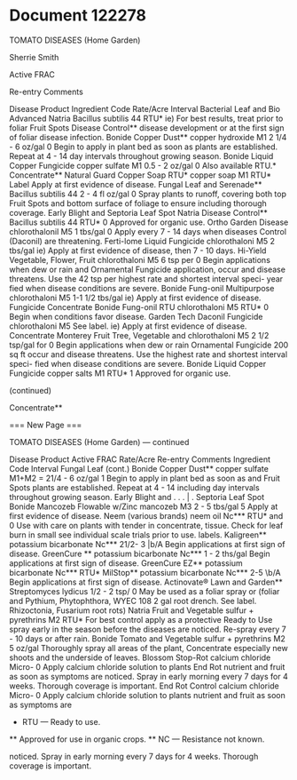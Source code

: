 # Document 122278

TOMATO DISEASES (Home Garden)

Sherrie Smith

Active FRAC

Re-entry Comments

Disease Product Ingredient Code Rate/Acre Interval
Bacterial Leaf and Bio Advanced Natria Bacillus subtilis 44 RTU* ie) For best results, treat prior to foliar
Fruit Spots Disease Control** disease development or at the first sign
of foliar disease infection.
Bonide Copper Dust** copper hydroxide M1 2 1/4 - 6 oz/gal 0 Begin to apply in plant bed as soon as
plants are established. Repeat at 4 - 14
day intervals throughout growing season.
Bonide Liquid Copper Fungicide copper sulfate M1 0.5 - 2 oz/gal 0 Also available RTU.*
Concentrate**
Natural Guard Copper Soap RTU* copper soap M1 RTU* Label Apply at first evidence of disease.
Fungal Leaf and Serenade** Bacillus subtilis 44 2 - 4 fl oz/gal 0 Spray plants to runoff, covering both top
Fruit Spots and bottom surface of foliage to ensure
including thorough coverage.
Early Blight and
Septoria Leaf Spot Natria Disease Control** Bacillus subtilis 44 RTU* 0 Approved for organic use.
Ortho Garden Disease chlorothalonil M5 1 tbs/gal 0 Apply every 7 - 14 days when diseases
Control (Daconil) are threatening.
Ferti-lome Liquid Fungicide chlorothaloni M5 2 tbs/gal ie) Apply at first evidence of disease,
then 7 - 10 days.
Hi-Yield Vegetable, Flower, Fruit chlorothaloni M5 6 tsp per 0 Begin applications when dew or rain
and Ornamental Fungicide application, occur and disease threatens. Use the
42 tsp per highest rate and shortest interval speci-
year fied when disease conditions are severe.
Bonide Fung-onil Multipurpose chlorothaloni M5 1-1 1/2 tbs/gal ie) Apply at first evidence of disease.
Fungicide Concentrate
Bonide Fung-onil RTU chlorothaloni M5 RTU* 0 Begin when conditions favor disease.
Garden Tech Daconil Fungicide chlorothaloni M5 See label. ie) Apply at first evidence of disease.
Concentrate
Monterey Fruit Tree, Vegetable and chlorothaloni M5 2 1/2 tsp/gal for 0 Begin applications when dew or rain
Ornamental Fungicide 200 sq ft occur and disease threatens. Use the
highest rate and shortest interval speci-
fied when disease conditions are severe.
Bonide Liquid Copper Fungicide copper salts M1 RTU* 1 Approved for organic use.

(continued)

Concentrate**

=== New Page ===

TOMATO DISEASES (Home Garden) — continued

Disease Product Active FRAC Rate/Acre Re-entry Comments
Ingredient Code Interval
Fungal Leaf (cont.) Bonide Copper Dust** copper sulfate M1+M2 = 21/4 - 6 oz/gal 1 Begin to apply in plant bed as soon as
and Fruit Spots plants are established. Repeat at 4 - 14
including day intervals throughout growing season.
Early Blight and . . . | .
Septoria Leaf Spot Bonide Mancozeb Flowable w/Zinc mancozeb M3 2 - 5 tbs/gal 5 Apply at first evidence of disease.
Neem (various brands) neem oil Nc*** RTU* and 0 Use with care on plants with tender
in concentrate, tissue. Check for leaf burn in small
see individual scale trials prior to use.
labels.
Kaligreen** potassium bicarbonate Nc*** 21/2- 3 |b/A Begin applications at first sign of disease.
GreenCure ** potassium bicarbonate Nc*** 1 - 2 ths/gal Begin applications at first sign of disease.
GreenCure EZ** potassium bicarbonate Nc*** RTU*
MilStop** potassium bicarbonate Nc*** 2-5 \b/A Begin applications at first sign of disease.
Actinovate® Lawn and Garden** Streptomyces lydicus 1/2 - 2 tsp/ 0 May be used as a foliar spray or
(foliar and Pythium, Phytophthora, WYEC 108 2 gal root drench. See label.
Rhizoctonia, Fusarium root rots)
Natria Fruit and Vegetable sulfur + pyrethrins M2 RTU* For best control apply as a protective
Ready to Use spray early in the season before the
diseases are noticed. Re-spray every
7 - 10 days or after rain.
Bonide Tomato and Vegetable sulfur + pyrethrins M2 5 oz/gal Thoroughly spray all areas of the plant,
Concentrate especially new shoots and the underside
of leaves.
Blossom Stop-Rot calcium chloride Micro- 0 Apply calcium chloride solution to plants
End Rot nutrient and fruit as soon as symptoms are
noticed. Spray in early morning every
7 days for 4 weeks. Thorough coverage
is important.
End Rot Control calcium chloride Micro- 0 Apply calcium chloride solution to plants
nutrient and fruit as soon as symptoms are

* RTU — Ready to use.

** Approved for use in organic crops.
** NC — Resistance not known.

noticed. Spray in early morning every
7 days for 4 weeks. Thorough coverage
is important.